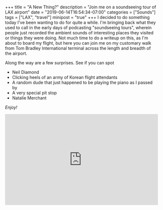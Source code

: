 +++
title = "A New Thing?"
description = "Join me on a soundseeing tour of LAX airport"
date = "2019-06-14T16:54:34-07:00"
categories = ["Sounds"]
tags = ["LAX", "travel"]
minipost = "true"
+++
I decided to do something today I've been wanting to do for quite a while. I'm bringing back what they used to call in the early days of podcasting "soundseeing tours", wherein people just recorded the ambient sounds of interesting places they visited or things they were doing. Not much time to do a writeup on this, as I'm about to board my flight, but here you can join me on my customary walk from Tom Bradley International terminal across the length and breadth of the airport. 

Along the way are a few surprises. See if you can spot

* Neil Diamond 
* Clicking heels of an army of Korean flight attendants
* A random dude that just happened to be playing the piano as I passed by
* A very special pit stop
* Natalie Merchant

*Enjoy!*

<iframe width="100%" height="300" scrolling="no" frameborder="no" allow="autoplay" src="https://w.soundcloud.com/player/?url=https%3A//api.soundcloud.com/tracks/636842547&color=%23ff5500&auto_play=false&hide_related=false&show_comments=true&show_user=true&show_reposts=false&show_teaser=true&visual=true"></iframe>
